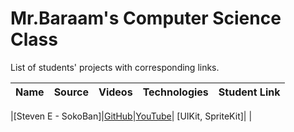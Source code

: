 # Mr.Baraam's Computer Science Class

List of students' projects with corresponding links.

| Name | Source |    Videos    | Technologies | Student Link |
|------|--------|--------------|--------------|--------------|

|[Steven E - SokoBan]|[GitHub](https://github.com/mrBaraam/SokoBan)|[YouTube](https://www.youtube.com/watch?v=97mpy0alzWI)| [UIKit, SpriteKit]| |
